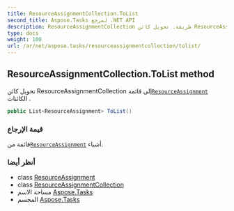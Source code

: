 ```yaml
---
title: ResourceAssignmentCollection.ToList
second_title: Aspose.Tasks لمرجع .NET API
description: ResourceAssignmentCollection طريقة. تحويل كائن ResourceAssignmentCollection إلى قائمةResourceAssignment الكائنات .
type: docs
weight: 100
url: /ar/net/aspose.tasks/resourceassignmentcollection/tolist/
---
```

## ResourceAssignmentCollection.ToList method

تحويل كائن ResourceAssignmentCollection إلى قائمة[`ResourceAssignment`](../../resourceassignment/) الكائنات .

```csharp
public List<ResourceAssignment> ToList()
```

### قيمة الإرجاع

قائمة من[`ResourceAssignment`](../../resourceassignment/) أشياء.

### أنظر أيضا

* class [ResourceAssignment](../../resourceassignment/)
* class [ResourceAssignmentCollection](../)
* مساحة الاسم [Aspose.Tasks](../../resourceassignmentcollection/)
* المجسم [Aspose.Tasks](../../../)


